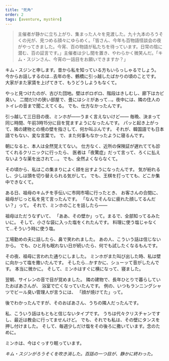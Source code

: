 ```yaml
---
title: "死角"
order: 2
tags: [aventure, mystère]
---
```


> 主催者が静かに立ち上がり、集まった人々を見渡した。九十九本のろうそくの光が、見つめる顔々にゆらめく。「皆さん、今年も百物語怪談会の夜がやってきました。今宵、百の物語が私たちを待っています。日常の陰に潜む、百の証言です。」主催者は少し間を置き、やわらかく微笑んだ。「キム・スジンさん、今宵の一話目をお願いできますか？」

キム・スジンと申します。昔から私を知っている方もいらっしゃるでしょう。
今からお話しするのは…去年の冬、鶴橋に引っ越したばかりの頃のことです。
大家がまた家賃を上げてきて、もうどうしようもなくて。

やっと見つけたのが、古びた団地。壁はボロボロ、階段はきしむし、廊下はカビ臭い。
二間だけの狭い部屋で、畳にはシミがあって…。夜中には、隣の住人のトイレの音まで聞こえてくる。
でも、仕方なかったんです。

引っ越して三日目の夜、ミンホが――うまく言えないけど――
毎晩、決まって同じ時間、午前3時15分に目を覚ますようになったんです。
パッと起き上がって、隣の建物との境の壁を指さして、何か叫ぶんです。
それが、韓国語でも日本語でもない、変な言葉で。
で、また何事もなかったように寝るんです。

朝になると、本人は全然覚えてない。
仕方なく、近所の保険証が遅れてても診てくれるクリニックに行ったら、
医者は「夜驚症」だって言って、ろくに払えないような薬を出されて…。
でも、全然よくならなくて。

その頃から、私はこの集まりによく顔を出すようになったんです。
気が紛れるし、少しは頭を切り替えられる気がして。
でも、王棋を打ってても、どこか集中できなくて。

ある日、祖母のキムチを手伝いに市岡市場に行ったとき、
お客さんの合間に、祖母がじっと私を見て言ったんです。
「なんでそんなに疲れた顔してるんだい？」って。
それで、ミンホのことを話したら――

祖母はただうなずいて、
「ああ、その壁か」って。まるで、全部知ってるみたいに。
そして、小さな袋に入った塩をくれたんです。
料理に使う塩じゃなくて…そういう時に使う塩。

工場勤めの夫に話したら、鼻で笑われました。
あの人、こういう話は信じないから。
でも、ひと月も眠れない日が続いたら、何でも試したくなるもんです。

その夜、祖母に言われた通りにしました。
ミンホがまた叫び出した時、私は壁に向かって塩を撒いたんです。
そしたら…かすかに、シューッて音がしたんです。
本当に微かに。
そして、ミンホはすぐに横になって、寝ました。

翌朝、サイレンの音で目が覚めました。
隣の建物で、長年ひとりで暮らしていたおばあさんが、
浴室で亡くなっていたんです。
例の、いつもランニングシャツでビール臭い管理人が言うには、
「顔が焼けてた」って。

後でわかったんですが、そのおばあさん、うちの隣人だったんです。

私、こういう話はもともと信じないタイプです。
うちは代々クリスチャンですし、最近は教会に行ってませんけど。
でも、それでも私は、その壁にタンスを押し付けました。
そして、毎週少しだけ塩をその後ろに撒いています。念のために。

ミンホは、今はぐっすり眠っています。

*キム・スジンがろうそくを吹き消した。百話の一つ目が、静かに終わった。*


